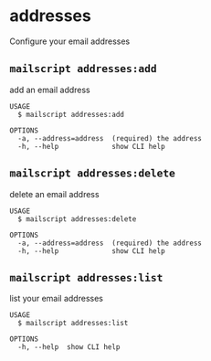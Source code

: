 # addresses

Configure your email addresses

## `mailscript addresses:add`

add an email address

```
USAGE
  $ mailscript addresses:add

OPTIONS
  -a, --address=address  (required) the address
  -h, --help             show CLI help
```

## `mailscript addresses:delete`

delete an email address

```
USAGE
  $ mailscript addresses:delete

OPTIONS
  -a, --address=address  (required) the address
  -h, --help             show CLI help
```

## `mailscript addresses:list`

list your email addresses

```
USAGE
  $ mailscript addresses:list

OPTIONS
  -h, --help  show CLI help
```
